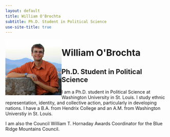 ```yaml
---
layout: default
title: William O'Brochta
subtitle: Ph.D. Student in Political Science
use-site-title: true
---
```


<img style="float: left; margin-right: 10;" src="/img/headshot.jpg" width="175" height="175"/>

# William O'Brochta
## Ph.D. Student in Political Science


I am a Ph.D. student in Political Science at Washington University in St. Louis. I study ethnic representation, identity, and collective action, particularly in developing nations. I have a B.A. from Hendrix College and an A.M. from Washington Universtiy in St. Louis.

I am also the Council William T. Hornaday Awards Coordinator for the Blue Ridge Mountains Council.
